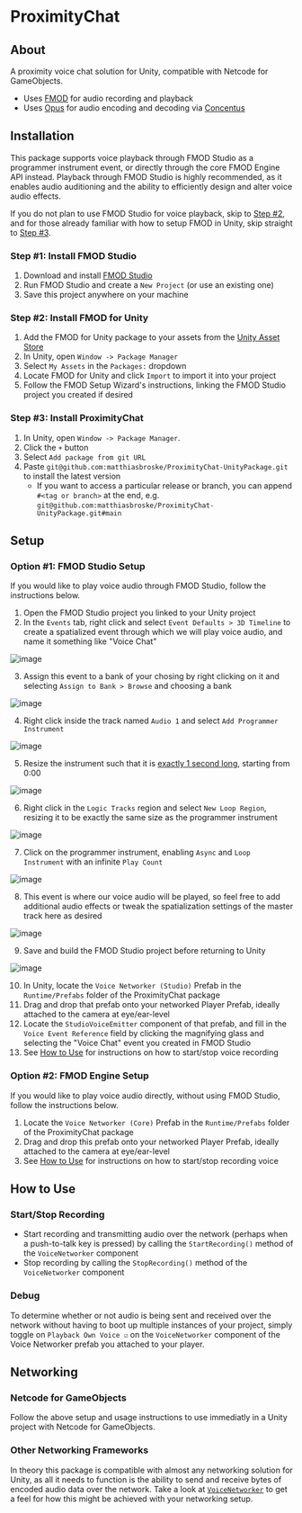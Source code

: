 # ProximityChat

## About
A proximity voice chat solution for Unity, compatible with Netcode for GameObjects.
- Uses [FMOD](https://www.fmod.com/) for audio recording and playback
- Uses [Opus](https://opus-codec.org/) for audio encoding and decoding via [Concentus](https://github.com/lostromb/concentus)

## Installation
This package supports voice playback through FMOD Studio as a programmer instrument event, or directly through the core FMOD Engine API instead.
Playback through FMOD Studio is highly recommended, as it enables audio auditioning and the ability to efficiently design and alter voice audio effects. 

If you do not plan to use FMOD Studio for voice playback, skip to [Step #2](#step-2-install-fmod-for-unity), and for those already familiar with how to setup FMOD in Unity, skip straight to [Step #3](#step-3-install-proximitychat).

### Step #1: Install FMOD Studio
1. Download and install [FMOD Studio](https://www.fmod.com/download#fmodstudio)
2. Run FMOD Studio and create a ```New Project``` (or use an existing one)
3. Save this project anywhere on your machine

### Step #2: Install FMOD for Unity
1. Add the FMOD for Unity package to your assets from the [Unity Asset Store](https://assetstore.unity.com/packages/tools/audio/fmod-for-unity-161631)
2. In Unity, open ```Window -> Package Manager```
3. Select ```My Assets``` in the ```Packages:``` dropdown
4. Locate FMOD for Unity and click ```Import``` to import it into your project
5. Follow the FMOD Setup Wizard's instructions, linking the FMOD Studio project you created if desired

### Step #3: Install ProximityChat
1. In Unity, open ```Window -> Package Manager```. 
2. Click the ```+``` button
3. Select ```Add package from git URL```
4. Paste ```git@github.com:matthiasbroske/ProximityChat-UnityPackage.git``` to install the latest version
    - If you want to access a particular release or branch, you can append ```#<tag or branch>``` at the end,
      e.g. ```git@github.com:matthiasbroske/ProximityChat-UnityPackage.git#main```

## Setup

### Option #1: FMOD Studio Setup
If you would like to play voice audio through FMOD Studio, follow the instructions below.
1. Open the FMOD Studio project you linked to your Unity project
2. In the ```Events``` tab, right click and select ```Event Defaults > 3D Timeline``` to create a spatialized event through which we will play voice audio,
   and name it something like "Voice Chat"

![image](https://github.com/matthiasbroske/ProximityChat-UnityPackage/assets/82914350/fbbc364b-06b2-4366-bacd-f90d739d7ad4)

3. Assign this event to a bank of your chosing by right clicking on it and selecting ```Assign to Bank > Browse``` and choosing a bank

![image](https://github.com/matthiasbroske/ProximityChat-UnityPackage/assets/82914350/433042c1-7ccc-4d89-9005-ae5318ef3787)

4. Right click inside the track named ```Audio 1``` and select ```Add Programmer Instrument```
   
![image](https://github.com/matthiasbroske/ProximityChat-UnityPackage/assets/82914350/1016551b-4316-464d-b5a1-adb789a9b0db)

5. Resize the instrument such that it is <ins>exactly 1 second long</ins>, starting from 0:00

![image](https://github.com/matthiasbroske/ProximityChat-UnityPackage/assets/82914350/32f06d2d-4f24-44b4-b6b9-2612f71b9181)

6. Right click in the ```Logic Tracks``` region and select ```New Loop Region```, resizing it to be exactly the same size as
   the programmer instrument

![image](https://github.com/matthiasbroske/ProximityChat-UnityPackage/assets/82914350/fc8e487e-be0c-49d0-91c8-bebbbf929829)

7. Click on the programmer instrument, enabling ```Async``` and ```Loop Instrument``` with an infinite ```Play Count```

![image](https://github.com/matthiasbroske/ProximityChat-UnityPackage/assets/82914350/9b337f37-3c74-410f-84c8-c9e855136fc8)

8. This event is where our voice audio will be played, so feel free to add additional audio effects or tweak the spatialization
   settings of the master track here as desired

![image](https://github.com/matthiasbroske/ProximityChat-UnityPackage/assets/82914350/5346672a-586c-4fd5-bf82-3d7a7408d7a1)

9. Save and build the FMOD Studio project before returning to Unity

![image](https://github.com/matthiasbroske/ProximityChat-UnityPackage/assets/82914350/3ab6eb85-80a2-470a-9296-564350c35051)

10. In Unity, locate the ```Voice Networker (Studio)``` Prefab in the ```Runtime/Prefabs``` folder of the ProximityChat package
11. Drag and drop that prefab onto your networked Player Prefab, ideally attached to the camera at eye/ear-level
12. Locate the ```StudioVoiceEmitter``` component of that prefab, and fill in the ```Voice Event Reference``` field by clicking the magnifying glass and
    selecting the "Voice Chat" event you created in FMOD Studio
13. See [How to Use](#how-to-use) for instructions on how to start/stop voice recording

### Option #2: FMOD Engine Setup
If you would like to play voice audio directly, without using FMOD Studio, follow the instructions below.
1. Locate the ```Voice Networker (Core)``` Prefab in the ```Runtime/Prefabs``` folder of the ProximityChat package
2. Drag and drop this prefab onto your networked Player Prefab, ideally attached to the camera at eye/ear-level
3. See [How to Use](#how-to-use) for instructions on how to start/stop recording voice

## How to Use

### Start/Stop Recording
- Start recording and transmitting audio over the network (perhaps when a push-to-talk key is pressed) by calling the ```StartRecording()``` method of the ```VoiceNetworker``` component
- Stop recording by calling the ```StopRecording()``` method of the ```VoiceNetworker``` component

### Debug
To determine whether or not audio is being sent and received over the network without having to boot up multiple instances of
your project, simply toggle on ```Playback Own Voice ☑``` on the ```VoiceNetworker``` component of the Voice Networker prefab you attached
to your player.

## Networking

### Netcode for GameObjects
Follow the above setup and usage instructions to use immediatly in a Unity project with Netcode for GameObjects.

### Other Networking Frameworks
In theory this package is compatible with almost any networking solution for Unity, as all it needs to function is the ability
to send and receive bytes of encoded audio data over the network.
Take a look at [```VoiceNetworker```](Runtime/Scripts/Voice/VoiceNetworker.cs) to get a feel for how this might be achieved with your networking setup.
